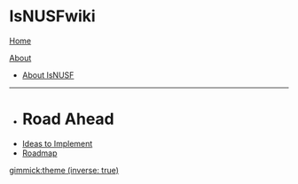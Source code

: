 # IsNUSFwiki

[Home](index.md)

[About]() 

  * [About IsNUSF](data/about.md)
  - - - -
  * # Road Ahead
  * [Ideas to Implement](data/GameIdeas.md)
  * [Roadmap](data/Roadmap.md)

[gimmick:theme (inverse: true)](flatly)
<!--[gimmick:themechooser](Choose theme)-->
